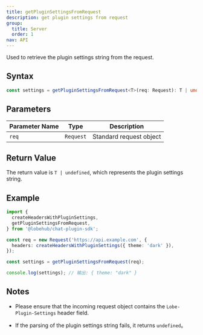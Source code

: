 ```yaml
---
title: getPluginSettingsFromRequest
description: get plugin settings from request
group:
  title: Server
  order: 1
nav: API
---
```


Used to retrieve the plugin settings string from the request.

## Syntax

```ts
const settings = getPluginSettingsFromRequest<T>(req: Request): T | undefined;
```

## Parameters

| Parameter Name | Type      | Description             |
| -------------- | --------- | ----------------------- |
| `req`          | `Request` | Standard request object |

## Return Value

The return value is `T | undefined`, which represents the plugin settings string.

## Example

```ts
import {
  createHeadersWithPluginSettings,
  getPluginSettingsFromRequest,
} from '@lobehub/chat-plugin-sdk';

const req = new Request('https://api.example.com', {
  headers: createHeadersWithPluginSettings({ theme: 'dark' }),
});

const settings = getPluginSettingsFromRequest(req);

console.log(settings); // 输出: { theme: "dark" }
```

## Notes

- Please ensure that the incoming request object contains the `Lobe-Plugin-Settings` header field.

- If the parsing of the plugin settings string fails, it returns `undefined`。
